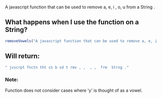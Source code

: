 A javascript function that can be used to remove a, e, i , o, u from a String .

## What happens when I use the function on a String?
```javascript
removeVowels("A javascript function that can be used to remove a, e, i , o, u from a String .")
```

## Will return:
```javascript
" jvscrpt fnctn tht cn b sd t rmv , ,  , ,  frm  Strng ."
```

### Note:
Function does not consider cases where 'y' is thought of as a vowel. 
